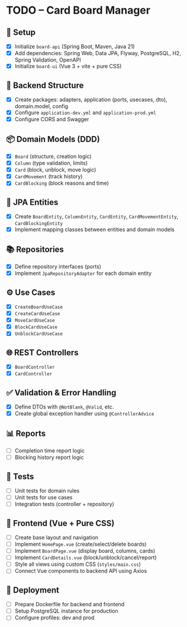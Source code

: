 # TODO – Card Board Manager

## 🧱 Setup

- [x] Initialize `board-api` (Spring Boot, Maven, Java 21)
- [x] Add dependencies: Spring Web, Data JPA, Flyway, PostgreSQL, H2, Spring Validation, OpenAPI
- [x] Initialize `board-ui` (Vue 3 + vite + pure CSS)

## 📁 Backend Structure

- [x] Create packages: adapters, application (ports, usecases, dto), domain.model, config
- [x] Configure `application-dev.yml` and `application-prod.yml`
- [x] Configure CORS and Swagger

## 📦 Domain Models (DDD)

- [x] `Board` (structure, creation logic)
- [x] `Column` (type validation, limits)
- [x] `Card` (block, unblock, move logic)
- [x] `CardMovement` (track history)
- [x] `CardBlocking` (block reasons and time)

## 🧩 JPA Entities

- [x] Create `BoardEntity`, `ColumnEntity`, `CardEntity`, `CardMovementEntity`, `CardBlockingEntity`
- [x] Implement mapping classes between entities and domain models

## 📚 Repositories

- [x] Define repository interfaces (ports)
- [x] Implement `JpaRepositoryAdapter` for each domain entity

## ⚙️ Use Cases

- [x] `CreateBoardUseCase`
- [x] `CreateCardUseCase`
- [x] `MoveCardUseCase`
- [x] `BlockCardUseCase`
- [x] `UnblockCardUseCase`

## 🌐 REST Controllers

- [x] `BoardController`
- [x] `CardController`

## ✅ Validation & Error Handling

- [x] Define DTOs with `@NotBlank`, `@Valid`, etc.
- [x] Create global exception handler using `@ControllerAdvice`

## 📊 Reports

- [ ] Completion time report logic
- [ ] Blocking history report logic

## 🧪 Tests

- [ ] Unit tests for domain rules
- [ ] Unit tests for use cases
- [ ] Integration tests (controller + repository)

## 🎨 Frontend (Vue + Pure CSS)

- [ ] Create base layout and navigation
- [ ] Implement `HomePage.vue` (create/select/delete boards)
- [ ] Implement `BoardPage.vue` (display board, columns, cards)
- [ ] Implement `CardDetails.vue` (block/unblock/cancel/report)
- [ ] Style all views using custom CSS (`styles/main.css`)
- [ ] Connect Vue components to backend API using Axios

## 🚀 Deployment

- [ ] Prepare Dockerfile for backend and frontend
- [ ] Setup PostgreSQL instance for production
- [ ] Configure profiles: dev and prod